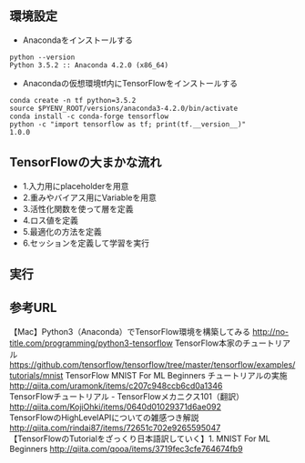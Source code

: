 ## 環境設定

- Anacondaをインストールする
```
python --version
Python 3.5.2 :: Anaconda 4.2.0 (x86_64)
```
- Anacondaの仮想環境tf内にTensorFlowをインストールする  
```
conda create -n tf python=3.5.2
source $PYENV_ROOT/versions/anaconda3-4.2.0/bin/activate
conda install -c conda-forge tensorflow
python -c "import tensorflow as tf; print(tf.__version__)"
1.0.0
```


## TensorFlowの大まかな流れ
- 1.入力用にplaceholderを用意
- 2.重みやバイアス用にVariableを用意
- 3.活性化関数を使って層を定義
- 4.ロス値を定義
- 5.最適化の方法を定義
- 6.セッションを定義して学習を実行

## 実行


## 参考URL
【Mac】Python3（Anaconda）でTensorFlow環境を構築してみる
http://no-title.com/programming/python3-tensorflow
TensorFlow本家のチュートリアル
https://github.com/tensorflow/tensorflow/tree/master/tensorflow/examples/tutorials/mnist
TensorFlow MNIST For ML Beginners チュートリアルの実施
http://qiita.com/uramonk/items/c207c948ccb6cd0a1346  
TensorFlowチュートリアル - TensorFlowメカニクス101（翻訳）
http://qiita.com/KojiOhki/items/0640d01029371d6ae092  
TensorFlowのHighLevelAPIについての雑感つき解説
http://qiita.com/rindai87/items/72651c702e9265595047  
【TensorFlowのTutorialをざっくり日本語訳していく】1. MNIST For ML Beginners
http://qiita.com/qooa/items/3719fec3cfe764674fb9  

